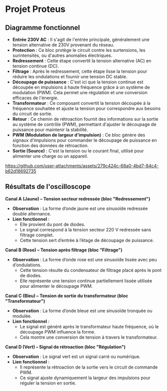 # Projet Proteus

## Diagramme fonctionnel

- **Entrée 230V AC** : Il s'agit de l'entrée principale, généralement une tension alternative de 230V provenant du réseau.
- **Protection** : Ce bloc protège le circuit contre les surtensions, les surintensités, ou d'autres anomalies électriques.
- **Redressement** : Cette étape convertit la tension alternative (AC) en tension continue (DC).
- **Filtrage** : Après le redressement, cette étape lisse la tension pour réduire les ondulations et fournir une tension DC stable.
- **Découpage de puissance** : C'est ici que la tension continue est découpée en impulsions à haute fréquence grâce à un système de modulation (PWM). Cela permet une régulation et une conversion efficaces de l'énergie.
- **Transformateur** : Ce composant convertit la tension découpée à la fréquence souhaitée et ajuste la tension pour correspondre aux besoins du circuit de sortie.
- **Retour** : Ce chemin de rétroaction fournit des informations sur la sortie au système de contrôle (PWM), permettant d'ajuster le découpage de puissance pour maintenir la stabilité.
- **PWM (Modulation de largeur d'impulsion)** : Ce bloc génère des signaux d'impulsions pour commander le découpage de puissance en fonction des données de rétroaction.
- **Sortie (Source)** : C'est la tension ou le courant final, utilisé pour alimenter une charge ou un appareil.


https://github.com/user-attachments/assets/279c424c-68a0-4bd7-84c4-b62d18692735

## Résultats de l'oscilloscope

**Canal A (Jaune) – Tension secteur redressée (bloc "Redressement")**
- **Observation** : La forme d’onde jaune est une sinusoïde redressée double alternance.
- **Lien fonctionnel** :
  - Elle provient du pont de diodes.
  - Le signal correspond à la tension secteur 220 V redressée sans filtrage 
complet.
  - Cette tension sert d’entrée à l’étage de découpage de puissance.

**Canal B (Rose) – Tension après filtrage (bloc "Filtrage")**
- **Observation** : La forme d’onde rose est une sinusoïde lissée avec peu d’ondulations.
  - Cette tension résulte du condensateur de filtrage placé après le pont de 
diodes.
  - Elle représente une tension continue partiellement lissée utilisée pour 
alimenter le découpage PWM.

**Canal C (Bleu) – Tension de sortie du transformateur (bloc "Transformateur")**
- **Observation** : La forme d’onde bleue est une sinusoïde tronquée ou modulée.
- **Lien fonctionnel** :
  - Le signal est généré après le transformateur haute fréquence, où le découpage 
PWM influence la forme.
  - Cela montre une conversion de tension à travers le transformateur.
 
**Canal D (Vert) – Signal de rétroaction (bloc "Régulation")**
- **Observation** : Le signal vert est un signal carré ou numérique.
- **Lien fonctionnel** :
  - Il représente la rétroaction de la sortie vers le circuit de commande PWM.
  - Ce signal ajuste dynamiquement la largeur des impulsions pour réguler la 
tension en sortie.


